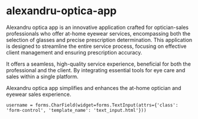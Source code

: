 # alexandru-optica-app

Alexandru optica app is an innovative application crafted for optician-sales professionals
who offer at-home eyewear services, encompassing both the selection of glasses and 
precise prescription determination. This application is designed to streamline the entire 
service process, focusing on effective client management and ensuring prescription accuracy. 

It offers a seamless, high-quality service experience, beneficial for both the professional 
and the client. By integrating essential tools for eye care and sales within a single platform.

Alexandru optica app simplifies and enhances the at-home optician and eyewear sales experience.


    username = forms.CharField(widget=forms.TextInput(attrs={'class': 'form-control', 'template_name': 'text_input.html'}))
